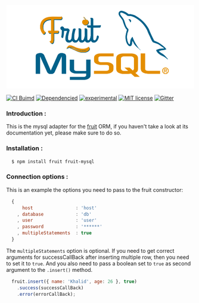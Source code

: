 [![Fruit][logo]][repo-link]

[![CI Buimd][build-image]][build-url]
[![Dependencied][dependencies-image]][dependencies-url]
[![experimental][stability-image]][stability-url]
[![MIT license][license-img]][license-url]
[![Gitter][gitter-img]][gitter-url]

### Introduction :

This is the mysql adapter for the [fruit](http://npmjs.com/package/fruit) ORM, if you haven't take a look at its documentation yet, please make sure to do so.

### Installation :

```bash
  $ npm install fruit fruit-mysql
```

### Connection options :

This is an example the options you need to pass to the fruit constructor:

```javascript
  {
      host                : 'host'
    , database            : 'db'
    , user                : 'user'
    , password            : '******'
    , multipleStatements  : true
  }
```

The `multipleStatements` option is optional. If you need to get correct arguments for successCallBack after inserting multiple row, then you need to set it to `true`. And you also need to pass a boolean set to `true` as second argument to the `.insert()` method.

```javascript
  fruit.insert({ name: 'Khalid', age: 26 }, true)
    .success(successCallBack)
    .error(errorCallBack);
```
[logo]: https://github.com/nodefruit/fruit-mysql/raw/master/pres/logo.png
[repo-link]: https://github.com/nodefruit/fruit-mysql
[build-image]: https://api.travis-ci.org/nodefruit/fruit-mysql.svg
[build-url]: https://github.com/nodefruit/fruit-mysql
[stability-image]: https://img.shields.io/badge/stability-experimental-orange.svg
[stability-url]: https://github.com/nodefruit/fruit-mysql
[license-img]: https://img.shields.io/badge/license-MIT-green.svg
[license-url]: https://github.com/nodefruit/fruit-mysql/blob/master/LICENSE
[dependencies-image]:https://david-dm.org/nodefruit/fruit-mysql.svg
[dependencies-url]:https://npmjs.com/package/fruit-mysql
[gitter-img]: https://badges.gitter.im/Join%20Chat.svg
[gitter-url]: https://gitter.im/nodefruit/fruit?utm_source=badge&utm_medium=badge&utm_campaign=pr-badge&utm_content=badge